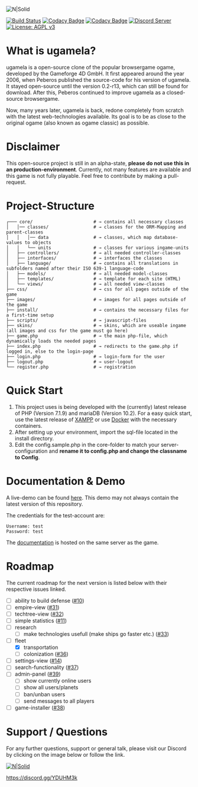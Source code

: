 ![N|Solid](https://mamen.at/ugamela/images/logo.png)

[![Build Status](https://travis-ci.org/mamen/ugamela.svg?branch=master)](https://travis-ci.org/mamen/ugamela)
[![Codacy Badge](https://api.codacy.com/project/badge/Grade/4d0fb3f129a8413e820144e6fba280e1)](https://www.codacy.com/app/mamen/ugamela?utm_source=github.com&amp;utm_medium=referral&amp;utm_content=mamen/ugamela&amp;utm_campaign=Badge_Grade)
[![Codacy Badge](https://api.codacy.com/project/badge/Coverage/4d0fb3f129a8413e820144e6fba280e1)](https://www.codacy.com/app/mamen/ugamela?utm_source=github.com&amp;utm_medium=referral&amp;utm_content=mamen/ugamela&amp;utm_campaign=Badge_Coverage)
[![Discord Server](https://discordapp.com/api/guilds/339129999082913794/embed.png)](https://discord.gg/YDUHM3k)
[![License: AGPL v3](https://img.shields.io/badge/License-AGPL%20v3-blue.svg)](./LICENSE)

# What is ugamela?

ugamela is a open-source clone of the popular browsergame ogame, developed by the Gameforge 4D GmbH. It first appeared around the year 2006, when Peberos published the source-code for his version of ugamela. It stayed open-source until the version 0.2-r13, which can still be found for download. After this, Peberos continued to improve ugamela as a closed-source browsergame.

Now, many years later, ugamela is back, redone completely from scratch with the latest web-technologies available. Its goal is to be as close to the original ogame (also known as ogame classic) as possible.

# Disclaimer

This open-source project is still in an alpha-state, **please do not use this in an production-environment**. Currently, not many features are available and this game is not fully playable. Feel free to contribute by making a pull-request.

# Project-Structure

```shell
┌─── core/                       # → contains all necessary classes
│   │── classes/                 # → classes for the ORM-Mapping and parent-classes
│   │   │── data                 # → classes, which map database-values to objects
│   │   └── units                # → classes for various ingame-units
│   ├── controllers/             # → all needed controller-classes
│   ├── interfaces/              # → interfaces the classes
│   ├── language/                # → contains all translations in subfolders named after their ISO 639-1 language-code
│   ├── models/                  # → all needed model-classes
│   ├── templates/               # → template for each site (HTML)
│   └── views/                   # → all needed view-classes
├── css/                         # → css for all pages outside of the game
├── images/                      # → images for all pages outside of the game
├── install/                     # → contains the necessary files for a first-time setup
├── scripts/                     # → javascript-files
├── skins/                       # → skins, which are useable ingame (all images and css for the game must go here)
├── game.php                     # → the main php-file, which dynamically loads the needed pages
├── index.php                    # → redirects to the game.php if logged in, else to the login-page
├── login.php                    # → login-form for the user
├── logout.php                   # → user-logout
└── register.php                 # → registration
```

# Quick Start

1.  This project uses is being developed with the (currently) latest release of PHP (Version 7.1.9) and mariaDB (Version 10.2). For a easy quick start, use the latest release of [XAMPP](https://www.apachefriends.org/de/download.html) or use [Docker](https://www.docker.com) with the necessary containers.
2.  After setting up your environment, import the sql-file located in the install directory.
3.  Edit the config.sample.php in the core-folder to match your server-configuration and **rename it to config.php and change the classname to Config**.

# Documentation & Demo

A live-demo can be found [here](https://ugamela.mamen.at). This demo may not always contain the latest version of this repository.

The credentials for the test-account are:

```
Username: test
Password: test
```

The [documentation](https://ugamela.mamen.at/docs) is hosted on the same server as the game.

# Roadmap

The current roadmap for the next version is listed below with their respective issues linked.

* [ ] ability to build defense ([#10](https://github.com/mamen/ugamela/issues/10))
* [ ] empire-view ([#31](https://github.com/mamen/ugamela/issues/31))
* [ ] techtree-view ([#32](https://github.com/mamen/ugamela/issues/32))
* [ ] simple statistics ([#11](https://github.com/mamen/ugamela/issues/11))
* [ ] research
    - [ ] make technologies usefull (make ships go faster etc.) ([#33](https://github.com/mamen/ugamela/issues/33))
* [ ] fleet
    - [X] transportation
    - [ ] colonization ([#36](https://github.com/mamen/ugamela/issues/36))
* [ ] settings-view ([#14](https://github.com/mamen/ugamela/issues/14))
* [ ] search-functionality ([#37](https://github.com/mamen/ugamela/issues/37))
* [ ] admin-panel ([#39](https://github.com/mamen/ugamela/issues/39))
    - [ ] show currently online users
    - [ ] show all users/planets
    - [ ] ban/unban users
    - [ ] send messages to all players
* [ ] game-installer ([#38](https://github.com/mamen/ugamela/issues/38))

# Support / Questions

For any further questions, support or general talk, please visit our Discord by clicking on the image below or follow the link.

[![N|Solid](https://t5.rbxcdn.com/18108a5641ff1becc8dfa20aed634d1f)](https://discord.gg/YDUHM3k)

https://discord.gg/YDUHM3k
